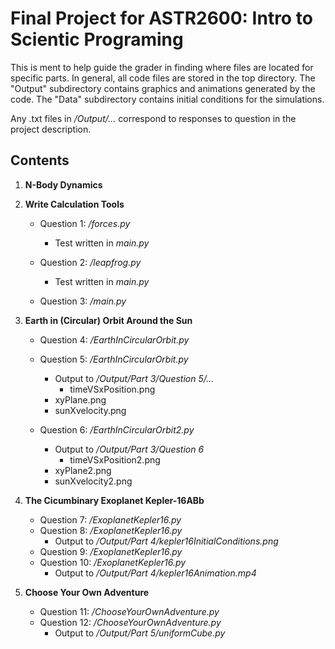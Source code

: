 # Final Project for ASTR2600: Intro to Scientic Programing 

This is ment to help guide the grader in finding where files are located for specific parts. In general, all code files are stored in the top directory. The "Output" subdirectory contains graphics and animations generated by the code. The "Data" subdirectory contains initial conditions for the simulations.

Any .txt files in */Output/...* correspond to responses to question in the project description.

## Contents

1. **N-Body Dynamics**

2. **Write Calculation Tools**
    * Question 1:  */forces.py*
       * Test written in *main.py*
       
    * Question 2:  */leapfrog.py*
       * Test written in *main.py*
       
    * Question 3: */main.py*
    
3. **Earth in (Circular) Orbit Around the Sun**
    * Question 4: */EarthInCircularOrbit.py*
    
    * Question 5: */EarthInCircularOrbit.py*    
       * Output to */Output/Part 3/Question 5/...*       
          * timeVSxPosition.png	  
	  * xyPlane.png
	  * sunXvelocity.png
	  
    * Question 6: */EarthInCircularOrbit2.py*
       * Output to */Output/Part 3/Question 6*
          * timeVSxPosition2.png
	  * xyPlane2.png
	  * sunXvelocity2.png

4. **The Cicumbinary Exoplanet Kepler-16ABb**
    * Question 7: */ExoplanetKepler16.py*
    * Question 8: */ExoplanetKepler16.py*
       * Output to */Output/Part 4/kepler16InitialConditions.png*
    * Question 9: */ExoplanetKepler16.py*
    * Question 10: */ExoplanetKepler16.py*
       * Output to */Output/Part 4/kepler16Animation.mp4*

5. **Choose Your Own Adventure**
    * Question 11: */ChooseYourOwnAdventure.py*
    * Question 12: */ChooseYourOwnAdventure.py*
       * Output to */Output/Part 5/uniformCube.py*
